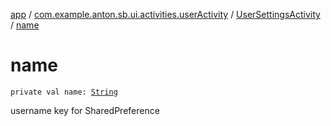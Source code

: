 [app](../../index.md) / [com.example.anton.sb.ui.activities.userActivity](../index.md) / [UserSettingsActivity](index.md) / [name](./name.md)

# name

`private val name: `[`String`](https://kotlinlang.org/api/latest/jvm/stdlib/kotlin/-string/index.html)

username key for SharedPreference

